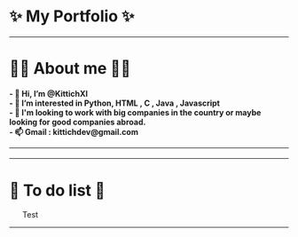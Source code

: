 <h1>✨ My Portfolio ✨</h1>
<hr>
<h1>🐱‍🏍 About me 🐱‍🏍</h1>
<h4>
- 👋 Hi, I’m @KittichXI<br>
- 👀 I’m interested in Python, HTML , C , Java , Javascript <br>
- 💼 I'm looking to work with big companies in the country or maybe looking for good companies abroad.<br>
- 📫 Gmail : kittichdev@gmail.com<br>
<hr> 
</h4>
<hr>
<h1>🎂 To do list 🎂</h1>
<ul>Test</ul>
<hr>









<!---
KittichXI/KittichXI is a ✨ special ✨ repository because its `README.md` (this file) appears on your GitHub profile.
You can click the Preview link to take a look at your changes.
--->
